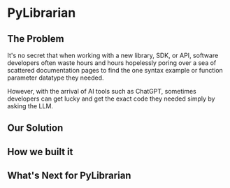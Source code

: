 # PyLibrarian

## The Problem
It's no secret that when working with a new library, SDK, or API, software developers often waste hours and hours hopelessly poring over a sea of scattered documentation pages to find the one syntax example or function parameter datatype they needed. 

However, with the arrival of AI tools such as ChatGPT, sometimes developers can get lucky and get the exact code they needed simply by asking the LLM.

## Our Solution


## How we built it


## What's Next for PyLibrarian